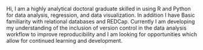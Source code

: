 Hi, I am a highly analytical doctoral graduate skilled in using R and Python for data analysis, regression, and data visualization. In addition I have Basic familiarity with relational databases and REDCap. Currently I am developing my understanding of the inclusion of version control in the data analysis workflow to improve reproducibility and I am looking for opportunities which allow for continued learning and development.

<!---
RobLiddell/RobLiddell is a ✨ special ✨ repository because its `README.md` (this file) appears on your GitHub profile.
You can click the Preview link to take a look at your changes.
--->
